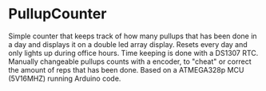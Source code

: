# PullupCounter
Simple counter that keeps track of how many pullups that has been done in a day and displays it on a double led array display.
Resets every day and only lights up during office hours. Time keeping is done with a DS1307 RTC.
Manually changeable pullups counts with a encoder, to "cheat" or correct the amount of reps that has been done.
Based on a ATMEGA328p MCU (5V16MHZ) running Arduino code.
